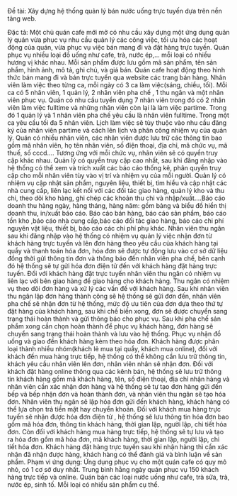 Đề tài: Xây dựng hệ thống quản lý bán nước uống trực tuyến dựa trên nền tảng web.
 
Đặc tả:
Một chủ quán cafe mới mở có nhu cầu xây dựng một ứng dụng quản lý quán vừa phục vụ nhu cầu quản lý các công việc, tối ưu hóa các hoạt động của quán, vừa phục vụ việc bán mang đi và đặt hàng trực tuyến.
Quán phục vụ nhiều loại đồ uống như cafe, trà, nước ép,… mỗi loại có nhiều hương vị khác nhau. Mỗi sản phẩm được lưu gồm mã sản phẩm, tên sản phẩm, hình ảnh, mô tả, ghi chú, và giá bán.
Quán cafe hoạt động theo hình thức bán mang đi và bán trực tuyến qua website các trang bán hàng. Nhân viên làm việc theo từng ca, mỗi ngày có 3 ca làm việc(sáng, chiều, tối). Mỗi ca có 5 nhân viên, 1 quản lý, 2 nhân viên pha chế , 1 thu ngân và một nhân viên phục vụ. Quán có nhu cầu tuyển dụng 7 nhân viên trong đó có 2 nhân viên làm việc fulltime và những nhân viên còn lại là làm việc partime. Trong đó 1 quản lý và 1 nhân viên pha chế yêu cầu là nhân viên fulltime. Trong một ca yêu cầu tối đa 5 nhân viên. Lịch làm việc sẽ tùy thuộc vào  nhu cầu đăng ký của nhân viên partime và cách lên lịch và phân công nhiệm vụ của quản lý.
Quán có nhiều nhân viên, các nhân viên được lưu trữ các thông tin bao gồm mã nhân viên, họ tên nhân viên, số điện thoại, địa chỉ, mã chức vụ, mã thuế, số cccd…. Tương ứng với mỗi chức vụ, nhân viên sẽ có quyền truy cập khác nhau.
Quản lý có quyền truy cập cao nhất, sau khi đăng nhập vào hệ thống có thể xem và trích xuất các báo cáo thống kê, phân quyền truy cập cho mỗi nhân viên tùy vào vị trí và nhiệm vụ của mỗi người.
Quản lý có nhiệm vụ cập nhật sản phẩm, nguyên liệu, thiết bị, tìm hiểu và cập nhật các nhà cung cấp, liên lạc kết nối với các đối tác giao hàng, quản lý kho và thu chi, theo dõi kho hàng, ghi chép các khoản thu chi và nhập/xuất….Báo cáo doanh thu hàng ngày, hàng tháng, hàng năm: gồm bảng và biểu đồ hiển thị doanh thu, in/xuất báo cáo. Báo cáo bán hàng, báo cáo sản phẩm, báo cáo tồn kho ,báo cáo nhà cung cấp,báo cáo đối tác giao hàng, báo cáo chi phí nguyên vật liệu, thiết bị, báo cáo các chi phí phụ khác.
Nhân viên thu ngân sau khi đăng nhập vào hệ thống có nhiệm vụ quản lý việc  nhận đơn từ khách hàng trực tuyến  và lên đơn hàng theo yêu cầu của khách hàng tại quầy và thanh toán hóa đơn, hóa đơn sẽ được tự động lưu vào cơ sở dữ liệu đồng thời gửi thông tin đơn và thông báo đến nhân viên  pha chế, bên cạnh đó hệ thống sẽ tự gửi hóa đơn điện tử đến với khách hàng đặt hàng trực tuyến.
Đối với khách hàng đặt trực tuyến nhân viên thu ngân có nhiệm vụ liên lạc với bên giao hàng để giao hàng cho khách hàng. Thu ngân có nhiệm vụ theo dõi đơn hàng và xử lý các vấn đề với khách hàng.
Sau khi nhân viên thu ngân lập đơn hàng thành công sẽ hệ thống sẽ gửi đơn đến, nhân viên pha chế  sẽ nhận đơn từ hệ thống, mức độ ưu tiên của đơn dựa theo thứ tự đặt hàng của khách hàng, sau khi chế biến xong, đơn sẽ được chuyển sang trạng thái hoàn thành và gửi thông báo cho phục vụ. Sau khi pha chế sản phẩm xong cần chọn hoàn thành để phục vụ khách hàng, đơn hàng sẽ chuyển sang trạng thái hoàn thành và lưu vào hệ thống.
Phục vụ nhận đồ uống và giao đến khách hàng kèm theo hóa đơn.
Khách hàng được phân loại thành nhiều nhóm(khách lẻ mua tại quầy, khách mua online), đối với khách đến mua hàng trực tiếp, hệ thống có thể không cần lưu trữ thông tin, khách yêu cầu nhân viên lên đơn, nhân viên nhân sẽ nhận đơn. Đối với khách đặt hàng online thông qua các kênh bán, hệ thống sẽ lưu trữ thông tin khách hàng gồm mã khách hàng, tên, số điện thoại, địa chỉ nhận hàng và nhân viên cần xác nhận đơn hàng và hệ thống sẽ tự tạo đơn hàng gửi đến bếp và bếp nhận đơn và hoàn thành đơn, và nhân viên thu ngân sẽ tạo hóa đơn. 
Nhân viên thu ngân sẽ  lập hóa đơn gửi đến khách hàng, khách hàng có thể lựa chọn trả tiền mặt hay chuyển khoản. Đối với khách mua hàng trực tuyến sẽ nhận được hóa đơn điện tử , hệ thống sẽ lưu thông tin hóa đơn bao gồm mã hóa đơn, thông tin khách hàng, thời gian lập, người lập, chi tiết hóa đơn. Còn đối với khách hàng mua hàng trực tiếp, hệ thống sẽ tự lưu và tạo ra hóa đơn gồm mã hóa đơn, mã  khách hàng, thời gian lập, người lập, chi tiết hóa đơn. Khách hàng đặt hàng trực tuyến sau khi nhận hàng thì cần xác nhận đã nhận được hàng, khách hàng có thể đánh giá và bình luận về sản phẩm.
Phạm vi ứng dụng: 
Ứng dụng phục vụ cho một quán cafe có quy mô nhỏ, có 1 cơ sở duy nhất. Trung bình hằng ngày quán phục vụ 150 khách hàng trực tiếp và online. Quán bán các loại nước uống như cafe, trà sữa, trà, nước ép, sinh tố. Mỗi loại có nhiều sản phẩm cụ thể. 
